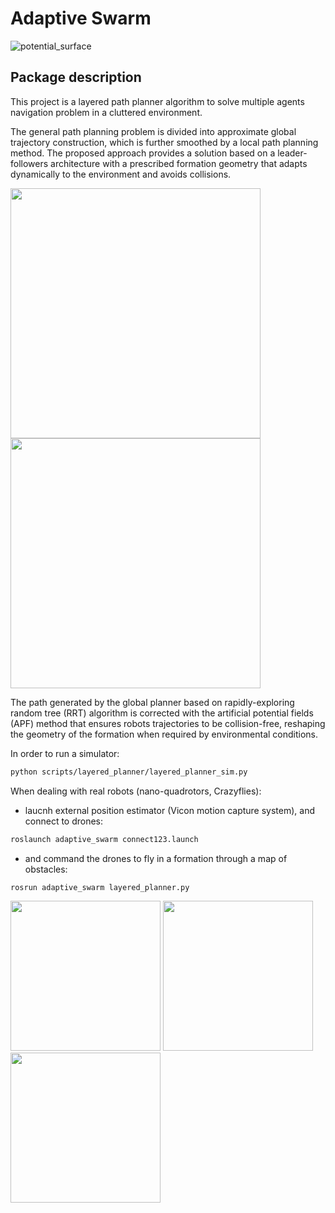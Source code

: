 # Adaptive Swarm

![potential_surface](https://github.com/RuslanAgishev/adaptive_swarm/blob/master/figures/layered_planner/surface_potential_trajs.png)

## Package description
This project is a layered path planner algorithm to solve multiple agents navigation problem in a cluttered environment.

The general path planning problem is divided into approximate global trajectory construction, which is further smoothed by a local path planning method.
The proposed approach provides a solution based on a leader-followers architecture with a prescribed formation geometry that adapts dynamically to the environment and avoids collisions.

<img src="https://github.com/RuslanAgishev/adaptive_swarm/blob/master/figures/layered_planner/rr_path.png" width="400"/>
<img src="https://github.com/RuslanAgishev/adaptive_swarm/blob/master/figures/layered_planner/navigation.png" width="400"/>

The path generated by the global planner based on rapidly-exploring random tree (RRT) algorithm is corrected with the artificial potential fields (APF) method that ensures robots trajectories to be collision-free, reshaping the geometry of the formation when required by environmental conditions.

In order to run a simulator:
```bash
python scripts/layered_planner/layered_planner_sim.py 
```

When dealing with real robots (nano-quadrotors, Crazyflies):
- laucnh external position estimator (Vicon motion capture system), and connect to drones:
```bash
roslaunch adaptive_swarm connect123.launch
```
- and command the drones to fly in a formation through a map of obstacles:
```bash
rosrun adaptive_swarm layered_planner.py 
```
<img src="https://github.com/RuslanAgishev/adaptive_swarm/blob/master/figures/layered_planner/narrow_passage/real1.png" width="240"/> <img src="https://github.com/RuslanAgishev/adaptive_swarm/blob/master/figures/layered_planner/narrow_passage/real2.png" width="240"/> <img src="https://github.com/RuslanAgishev/adaptive_swarm/blob/master/figures/layered_planner/narrow_passage/real3.png" width="240"/>


